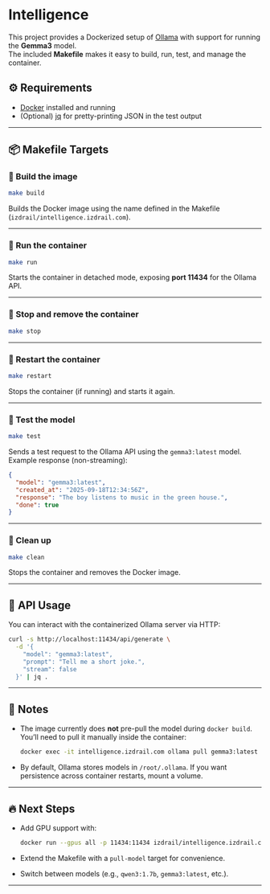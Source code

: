 # Intelligence

This project provides a Dockerized setup of [Ollama](https://ollama.ai) with support for running the **Gemma3** model.  
The included **Makefile** makes it easy to build, run, test, and manage the container.


## ⚙️ Requirements

- [Docker](https://docs.docker.com/get-docker/) installed and running
- (Optional) [jq](https://stedolan.github.io/jq/) for pretty-printing JSON in the test output

---

## 📦 Makefile Targets

### 🔨 Build the image
```bash
make build
````

Builds the Docker image using the name defined in the Makefile (`izdrail/intelligence.izdrail.com`).

---

### 🚀 Run the container

```bash
make run
```

Starts the container in detached mode, exposing **port 11434** for the Ollama API.

---

### 🛑 Stop and remove the container

```bash
make stop
```

---

### 🔄 Restart the container

```bash
make restart
```

Stops the container (if running) and starts it again.

---

### 🧪 Test the model

```bash
make test
```

Sends a test request to the Ollama API using the `gemma3:latest` model.
Example response (non-streaming):

```json
{
  "model": "gemma3:latest",
  "created_at": "2025-09-18T12:34:56Z",
  "response": "The boy listens to music in the green house.",
  "done": true
}
```

---

### 🧹 Clean up

```bash
make clean
```

Stops the container and removes the Docker image.

---

## 📡 API Usage

You can interact with the containerized Ollama server via HTTP:

```bash
curl -s http://localhost:11434/api/generate \
  -d '{
    "model": "gemma3:latest",
    "prompt": "Tell me a short joke.",
    "stream": false
  }' | jq .
```

---

## 📝 Notes

* The image currently does **not** pre-pull the model during `docker build`.
  You’ll need to pull it manually inside the container:

  ```bash
  docker exec -it intelligence.izdrail.com ollama pull gemma3:latest
  ```
* By default, Ollama stores models in `/root/.ollama`. If you want persistence across container restarts, mount a volume.

---

## 🔥 Next Steps

* Add GPU support with:

  ```bash
  docker run --gpus all -p 11434:11434 izdrail/intelligence.izdrail.com
  ```
* Extend the Makefile with a `pull-model` target for convenience.
* Switch between models (e.g., `qwen3:1.7b`, `gemma3:latest`, etc.).

---

